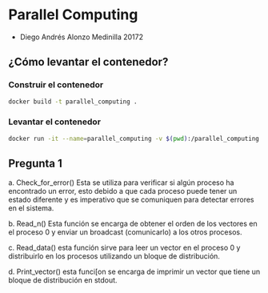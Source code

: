 # Parallel Computing

- Diego Andrés Alonzo Medinilla 20172

## ¿Cómo levantar el contenedor?
### Construir el contenedor
```bash
docker build -t parallel_computing .
```
### Levantar el contenedor
```bash
docker run -it --name=parallel_computing -v $(pwd):/parallel_computing parallel_computing
```
## Pregunta 1

a. Check_for_error() Esta se utiliza para verificar si algún proceso ha encontrado un error, esto debido a que cada proceso puede tener un estado diferente y es imperativo que se comuniquen para detectar errores en el sistema.

b. Read_n() Esta función se encarga de obtener el orden de los vectores en el proceso 0 y enviar un broadcast (comunicarlo) a los otros procesos.

c. Read_data() esta función sirve para leer un vector en el proceso 0 y distribuirlo en los procesos utilizando un bloque de distribución.

d. Print_vector()  esta funci[on se encarga de imprimir un vector que tiene un bloque de distribución en stdout.